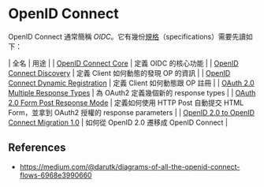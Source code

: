 # OpenID Connect

OpenID Connect 通常簡稱 *OIDC*。它有幾份[規格](https://openid.net/developers/specs/)（specifications）需要先讀如下：

| 全名 | 用途 |
| [OpenID Connect Core](https://openid.net/specs/openid-connect-core-1_0.html) | 定義 OIDC 的核心功能 |
| [OpenID Connect Discovery](https://openid.net/specs/openid-connect-discovery-1_0.html) | 定義 Client 如何動態的發現 OP 的資訊 |
| [OpenID Connect Dynamic Registration](https://openid.net/specs/openid-connect-registration-1_0.html) | 定義 Client 如何動態跟 OP 註冊 |
| [OAuth 2.0 Multiple Response Types](https://openid.net/specs/oauth-v2-multiple-response-types-1_0.html) | 為 OAuth2 定義幾個新的 response types |
| [OAuth 2.0 Form Post Response Mode](https://openid.net/specs/oauth-v2-form-post-response-mode-1_0.html) | 定義如何使用 HTTP Post 自動提交 HTML Form，並拿到 OAuth2 授權的 response parameters |
| [OpenID 2.0 to OpenID Connect Migration 1.0](https://openid.net/specs/openid-connect-migration-1_0.html) | 如何從 OpenID 2.0 遷移成 OpenID Connect |

## References

* https://medium.com/@darutk/diagrams-of-all-the-openid-connect-flows-6968e3990660
